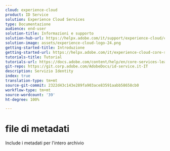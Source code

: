 ```yaml
---
cloud: experience-cloud
product: ID Service
solution: Experience Cloud Services
type: Documentazione
audience: end-user
solution-title: Informazioni e supporto
solution-hub-url: https://helpx.adobe.com/it/support/experience-cloud/core-services.html
solution-image: assets/experience-cloud-logo-24.png
getting-started-title: Introduzione
getting-started-url: https://helpx.adobe.com/it/experience-cloud-core-services/get-started.html
tutorials-title: Tutorial
tutorials-url: https://docs.adobe.com/content/help/en/core-services-learn/tutorials/overview.html
git-repo: https://git.corp.adobe.com/AdobeDocs/id-service.it-IT
description: Servizio Identity
index: true
translation-type: tm+mt
source-git-commit: 2322d43c143e289fa903ace83591aabb58658cb0
workflow-type: tm+mt
source-wordcount: '39'
ht-degree: 100%

---
```



# file di metadati

Include i metadati per l&#39;intero archivio